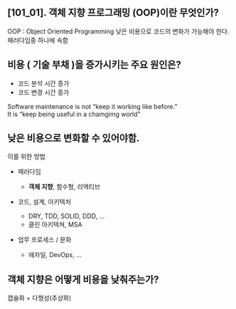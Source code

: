 

## [101_01]. 객체 지향 프로그래밍 (OOP)이란 무엇인가?

OOP : Object Oriented Programming 
낮은 비용으로 코드의 변화가 가능해야 한다. 
패러다임중 하나에 속함 

## 비용 ( 기술 부채 )을 증가시키는 주요 원인은?
- 코드 분석 시간 증가
- 코드 변경 시간 증가

Software maintenance is not “keep it working like before.” <br>
It is “keep being useful in a chamgimg world”

## 낮은 비용으로 변화할 수 있어야함.

이를 위한 방법

- 패러다임
    - **객체 지향**, 함수형, 리액티브
    
- 코드, 설계, 아키텍처
    - DRY, TDD, SOLID, DDD, …
    - 클린 아키텍쳐, MSA
    
- 업무 프로세스 / 문화
    - 애자일, DevOps, …


## 객체 지향은 어떻게 비용을 낮춰주는가?
캡슐화 + 다형성(추상화)
